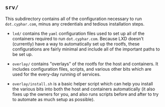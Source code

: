 ## `srv/` ##

This subdirectory contains all of the configuration necessary to run
`dot.cyphar.com`, minus any credentials and tedious installation steps.

* `lxd/` contains the `yaml` configuration files used to set up all of the
  containers required to run `dot.cyphar.com`. Because LXD doesn't (currently)
  have a way to automatically set up the rootfs, these configurations are
  fairly minimal and include all of the important paths to be set up.

* `overlay/` contains "overlays" of the rootfs for the host and containers. It
  includes configuration files, scripts, and various other bits which are used
  for the every-day running of services.

* `overlay/install.sh` is a basic helper script which can help you install the
  various bits into both the host and containers automatically (it also fixes
  up the owners for you, and also runs scripts before and after to try to
  automate as much setup as possible).

